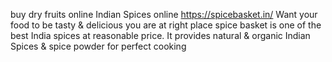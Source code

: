 buy dry fruits online Indian Spices online
https://spicebasket.in/
Want your food to be  tasty & delicious you are at right place spice basket is  one of the best India spices at reasonable price. It provides natural & organic 
Indian Spices & spice powder for perfect cooking
